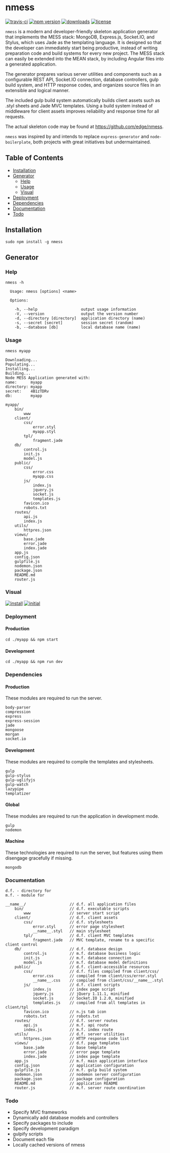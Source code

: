 # nmess

[![travis-ci](http://img.shields.io/travis/edge/nmess-generator.svg?style=flat-square)](https://travis-ci.org/edge/nmess-generator)
[![npm version](https://img.shields.io/npm/v/nmess.svg?style=flat-square)](https://npmjs.org/package/nmess)
[![downloads](http://img.shields.io/npm/dm/nmess.svg?style=flat-square)](https://npmjs.org/package/nmess)
[![license](http://img.shields.io/npm/l/nmess.svg?style=flat-square)](http://opensource.org/licenses/MIT)

`nmess` is a modern and developer-friendly skeleton application generator that implements the MESS stack: MongoDB, Express.js, Socket.IO, and Stylus, which uses Jade as the templating language. It is designed so that the developer can immediately start being productive, instead of writing preparation code and build systems for every new project. The MESS stack can easily be extended into the MEAN stack, by including Angular files into a generated application.

The generator prepares various server utilities and components such as a configurable REST API, Socket.IO connection, database controllers, gulp build system, and HTTP response codes, and organizes source files in an extensible and logical manner.

The included gulp build system automatically builds client assets such as .styl sheets and Jade MVC templates. Using a build system instead of middleware for client assets improves reliability and response time for all requests.

The actual skeleton code may be found at https://github.com/edge/nmess.

`nmess` was inspired by and intends to replace `express-generator` and `node-boilerplate`, both projects with great initiatives but undermaintained.

## Table of Contents
* [Installation](#installation)
* [Generator](#generator)
    * [Help](#help)
    * [Usage](#usage)
    * [Visual](#visual)
* [Deployment](#deployment)
* [Dependencies](#dependencies)
* [Documentation](#documentation)
* [Todo](#todo)

## Installation
`sudo npm install -g nmess`

## Generator

### Help
`nmess -h`

```
  Usage: nmess [options] <name>

  Options:

    -h, --help                   output usage information
    -V, --version                output the version number
    -d, --directory [directory]  application directory (name)
    -s, --secret [secret]        session secret (random)
    -b, --database [db]          local database name (name)
```

### Usage
`nmess myapp`

```
Downloading...
Populating...
Installing...
Building...
Node MESS Application generated with:
name:      myapp
directory: myapp
secret:    4B1zTDRv
db:        myapp
```

```
myapp/
    bin/
        www
    client/
        css/
            error.styl
            myapp.styl
        tpl/
            fragment.jade
    db/
        control.js
        init.js
        model.js
    public/
        css/
            error.css
            myapp.css
        js/
            index.js
            jquery.js
            socket.js
            templates.js
        favicon.ico
        robots.txt
    routes/
        api.js
        index.js
    utils/
        httpres.json
    views/
        base.jade
        error.jade
        index.jade
    app.js
    config.json
    gulpfile.js
    nodemon.json
    package.json
    README.md
    router.js
```

### Visual
[![install](http://i.j2.io/7KUL.png)](http://i.j2.io/7KUL.png)
[![initial](http://i.j2.io/FX1K.png)](http://i.j2.io/FX1K.png)

### Deployment
#### Production
`cd ./myapp && npm start`
#### Development
`cd ./myapp && npm run dev`

### Dependencies
#### Production
These modules are required to run the server.
```
body-parser
compression
express
express-session
jade
mongoose
morgan
socket.io
```
#### Development
These modules are required to compile the templates and stylesheets.
```
gulp
gulp-stylus
gulp-uglifyjs
gulp-watch
lazypipe
templatizer
```
#### Global
These modules are required to run the application in development mode.
```
gulp
nodemon
```
#### Machine
These technologies are required to run the server, but features using them disengage gracefully if missing.
```
mongodb
```

### Documentation
```
d.f. - directory for
m.f. - module for
```

```
__name__/                   // d.f. all application files
    bin/                    // d.f. executable scripts
        www                 // server start script
    client/                 // d.f. client assets
        css/                // d.f. stylesheets
            error.styl      // error page stylesheet
            __name__.styl   // main stylesheet
        tpl/                // d.f. client MVC templates
            fragment.jade   // MVC template, rename to a specific client control
    db/                     // d.f. database design
        control.js          // m.f. database business logic
        init.js             // m.f. database connection
        model.js            // m.f. database model definitions
    public/                 // d.f. client-accessible resources
        css/                // d.f. files compiled from client/css/
            error.css       // compiled from client/css/error.styl
            __name__.css    // compiled from client/css/__name__.styl
        js/                 // d.f. client scripts
            index.js        // index page script
            jquery.js       // jQuery 1.11.1, minified
            socket.js       // Socket.IO 1.2.0, minified
            templates.js    // compiled from all templates in client/tpl
        favicon.ico         // n.js tab icon
        robots.txt          // robots.txt
    routes/                 // d.f. server routes
        api.js              // m.f. api route
        index.js            // m.f. index route
    utils/                  // d.f. server utilities
        httpres.json        // HTTP response code list
    views/                  // d.f. page templates
        base.jade           // base template
        error.jade          // error page template
        index.jade          // index page template
    app.js                  // m.f. main application interface
    config.json             // application configuration
    gulpfile.js             // m.f. gulp build system
    nodemon.json            // nodemon server configuration
    package.json            // package configuration
    README.md               // application README
    router.js               // m.f. server route coordination
```

### Todo
- Specify MVC frameworks
- Dynamically add database models and controllers
- Specify packages to include
- Specify development paradigm
- gulpify scripts
- Document each file
- Locally cached versions of nmess
